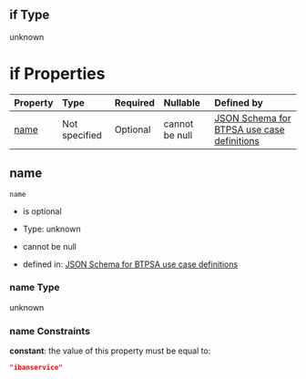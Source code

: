 ## if Type

unknown

# if Properties

| Property      | Type          | Required | Nullable       | Defined by                                                                                                                                                                                                        |
| :------------ | :------------ | :------- | :------------- | :---------------------------------------------------------------------------------------------------------------------------------------------------------------------------------------------------------------- |
| [name](#name) | Not specified | Optional | cannot be null | [JSON Schema for BTPSA use case definitions](btpsa-usecase-properties-services-items-allof-1-then-allof-42-if-properties-name.md "undefined#/properties/services/items/allOf/1/then/allOf/42/if/properties/name") |

## name



`name`

*   is optional

*   Type: unknown

*   cannot be null

*   defined in: [JSON Schema for BTPSA use case definitions](btpsa-usecase-properties-services-items-allof-1-then-allof-42-if-properties-name.md "undefined#/properties/services/items/allOf/1/then/allOf/42/if/properties/name")

### name Type

unknown

### name Constraints

**constant**: the value of this property must be equal to:

```json
"ibanservice"
```
